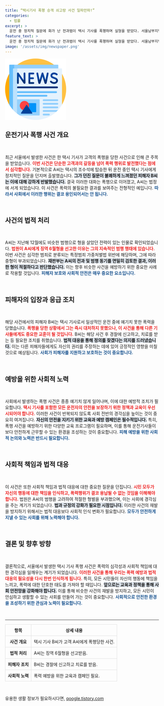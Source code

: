 ```yaml
---
title: “택시기사 폭행 승객 쇠고랑 사건 일파만파!”
categories:
  - 법률
excerpt: >
  운전 중 정치적 질문에 화가 난 전과범이 택시 기사를 폭행하며 실형을 받았다. 서울남부지법은 A씨에게 징역 6개월을 선고하며 전과와 범행 동기를 고려했다고 밝혔다. 과연, 이 사건이 일으킨 파장은? 클릭해 더 알아보세요!
feature_text: >
  운전 중 정치적 질문에 화가 난 전과범이 택시 기사를 폭행하며 실형을 받았다. 서울남부지법은 A씨에게 징역 6개월을 선고하며 전과와 범행 동기를 고려했다고 밝혔다. 과연, 이 사건이 일으킨 파장은? 클릭해 더 알아보세요!
image: '/assets/img/newspaper.png'
---
```


<p><img src="/assets/img/newspaper.png" alt="kimp 속보" /></p>

<h2 data-ke-size="size26">운전기사 폭행 사건 개요</h2>

<p data-ke-size="size16">&nbsp;</p>

<p>최근 서울에서 발생한 사건은 한 택시 기사가 고객의 폭행을 당한 사건으로 인해 큰 주목을 받았습니다. <b><span style="color: #ee2323;">이번 사건은 단순한 고객과의 갈등을 넘어 폭력 행위로 발전했다는 점에서 심각합니다.</span></b> 기본적으로 A씨는 택시의 조수석에 탑승한 뒤 운전 중인 택시 기사에게 정치적인 질문을 던지며 출발했습니다. <b><span style="background-color: #21538527;">그가 던진 질문이 불쾌하게 느껴졌던 피해자 B씨는 이에 대해 강하게 반발했습니다.</span></b> 결국 이러한 대화는 폭행으로 이어졌고, A씨는 법정에 서게 되었습니다. 이 사건은 폭력의 불필요한 결과를 보여주는 전형적인 예입니다. <b><span style="color: #1a5490;">따라서 사회에서 이러한 행위는 결코 용인되어서는 안 됩니다.</span></b></p>

<p data-ke-size="size16">&nbsp;</p>

<h2 data-ke-size="size26">사건의 법적 처리</h2>

<p data-ke-size="size16">&nbsp;</p>

<p>A씨는 지난해 12월에도 비슷한 범행으로 형을 살았던 전력이 있는 인물로 확인되었습니다. <b><span style="color: #ee2323;">법원이 A씨에게 징역 6월형을 선고한 이유는 그의 지속적인 범행 행태에 있습니다.</span></b> 이번 사건은 심각한 범죄로 분류되는 특정범죄 가중처벌법 위반에 해당하며, 그에 따라 중형이 부과되었습니다. <b><span style="background-color: #21538527;">재판부는 A씨의 전과 및 범행 동기를 면밀히 검토한 결과, 이러한 형이 적절하다고 판단했습니다.</span></b> 이는 향후 비슷한 사건을 예방하기 위한 중요한 사례로 작용할 것입니다. <b><span style="color: #1a5490;">피해자 보호와 사회적 안전은 매우 중요한 요소입니다.</span></b></p>

<p data-ke-size="size16">&nbsp;</p>

<h2 data-ke-size="size26">피해자의 입장과 응급 조치</h2>

<p data-ke-size="size16">&nbsp;</p>

<p>해당 사건에서의 피해자 B씨는 택시 기사로서 일상적인 운전 중에 예기치 못한 폭력을 당했습니다. <b><span style="color: #ee2323;">폭행을 당한 상황에서 그는 즉시 대처하지 못했으나, 이 사건을 통해 다른 기사들에게도 중요한 교훈이 될 것입니다.</span></b> B씨는 해당 사건 후 경찰에 신고하고, 치료를 받는 등 필요한 조치를 취했습니다. <b><span style="background-color: #21538527;">법적 대응을 통해 정의를 찾겠다는 의지를 드러냈습니다.</span></b> 이는 다른 피해자들에게도 자신의 권리를 주장하는 데에 있어 긍정적인 영향을 미칠 것으로 예상됩니다. <b><span style="color: #1a5490;">사회가 피해자를 지원하고 보호하는 것이 중요합니다.</span></b></p>

<p data-ke-size="size16">&nbsp;</p>

<h2 data-ke-size="size26">예방을 위한 사회적 노력</h2>

<p data-ke-size="size16">&nbsp;</p>

<p>사회에서 발생하는 폭행 사건은 종종 예기치 않게 일어나며, 이에 대한 예방적 조치가 필요합니다. <b><span style="color: #ee2323;">택시 기사를 포함한 모든 운전자의 안전을 보장하기 위한 정책과 교육이 우선시되어야 합니다.</span></b> 이러한 사건이 반복되지 않도록 사회 전반의 경각심을 높이는 것이 중요히 여겨집니다. <b><span style="background-color: #21538527;">자신의 안전을 지키기 위한 교육과 예방 캠페인은 필수적입니다.</span></b> 특히, 폭행 사건을 예방하기 위한 다양한 교육 프로그램이 필요하며, 이를 통해 운전기사들이 보다 안전하게 근무할 수 있는 환경을 조성하는 것이 중요합니다. <b><span style="color: #1a5490;">피해 예방을 위한 사회적 논의와 노력은 반드시 필요합니다.</span></b></p>

<p data-ke-size="size16">&nbsp;</p>

<h2 data-ke-size="size26">사회적 책임과 법적 대응</h2>

<p data-ke-size="size16">&nbsp;</p>

<p>이 사건은 또한 사회적 책임과 법적 대응에 대한 중요한 질문을 던집니다. <b><span style="color: #ee2323;">시민 모두가 자신의 행동에 대한 책임을 인식하고, 폭력행위가 결코 용납될 수 없는 것임을 이해해야 합니다.</span></b> 법원은 A씨의 범행을 고려하여 적절한 형벌을 부과했으며, 이는 사회에 경각심을 주는 계기가 되었습니다. <b><span style="background-color: #21538527;">법과 규정의 강화가 필요한 시점입니다.</span></b> 이러한 사건의 재발을 방지하기 위해서는 법적 대응보다 사회적 인식 변화가 필요합니다. <b><span style="color: #1a5490;">모두가 안전하게 지낼 수 있는 사회를 위해 노력해야 합니다.</span></b></p>

<p data-ke-size="size16">&nbsp;</p>

<h2 data-ke-size="size26">결론 및 향후 방향</h2>

<p data-ke-size="size16">&nbsp;</p>

<p>결론적으로, 서울에서 발생한 택시 기사 폭행 사건은 폭력의 심각성과 사회적 책임에 대한 경각심을 일깨우는 계기가 되었습니다. <b><span style="color: #ee2323;">이러한 사건을 통해 우리는 폭력 예방과 법적 대응의 필요성을 다시 한번 인식하게 됩니다.</span></b> 특히, 모든 시민들이 자신의 행동에 책임을 느끼고, 폭력에 대한 단호한 태도를 가져야 할 때입니다. <b><span style="background-color: #21538527;">앞으로는 교육과 정책을 통해 사회 안전망을 강화해야 합니다.</span></b> 이를 통해 비슷한 사건의 재발을 방지하고, 모든 시민이 안심하고 생활할 수 있는 사회를 만들어 가는 것이 중요합니다. <b><span style="color: #1a5490;">사회적으로 안전한 환경을 조성하기 위한 관심과 노력이 필요합니다.</span></b> </p>

<p data-ke-size="size16">&nbsp;</p>

<hr />

<table style="width: 100%; border-collapse: collapse;">
    <thead>
        <tr>
            <th style="border: 1px solid #dddddd; text-align: center; padding: 8px;">항목</th>
            <th style="border: 1px solid #dddddd; text-align: center; padding: 8px;">상세 내용</th>
        </tr>
    </thead>
    <tbody>
        <tr>
            <td style="border: 1px solid #dddddd; text-align: center; padding: 8px;"><b>사건 개요</b></td>
            <td style="border: 1px solid #dddddd; padding: 8px;">택시 기사 B씨가 고객 A씨에게 폭행당한 사건.</td>
        </tr>
        <tr>
            <td style="border: 1px solid #dddddd; text-align: center; padding: 8px;"><b>법적 처리</b></td>
            <td style="border: 1px solid #dddddd; padding: 8px;">A씨는 징역 6월형을 선고받음.</td>
        </tr>
        <tr>
            <td style="border: 1px solid #dddddd; text-align: center; padding: 8px;"><b>피해자 조치</b></td>
            <td style="border: 1px solid #dddddd; padding: 8px;">B씨는 경찰에 신고하고 치료를 받음.</td>
        </tr>
        <tr>
            <td style="border: 1px solid #dddddd; text-align: center; padding: 8px;"><b>사회적 노력</b></td>
            <td style="border: 1px solid #dddddd; padding: 8px;">폭력 예방을 위한 교육과 캠페인 필요.</td>
        </tr>
    </tbody>
</table>

<p data-ke-size="size16">&nbsp;</p>
유용한 생활 정보가 필요하시다면, <a href="https://qoogle.tistory.com" rel="dofollow">qoogle.tistory.com</a>


